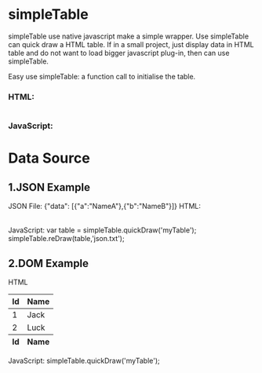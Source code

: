 # simpleTable
simpleTable use native javascript make a simple wrapper. Use simpleTable can quick draw a HTML table. 
If in a small project, just display data in HTML table and do not want to load bigger javascript plug-in, then can use simpleTable.

Easy use simpleTable:
a function call to initialise the table.

### HTML:
<table id="myTable"></table>

### JavaScript:
<script>
    simpleTable.quickDraw('myTable');
</script>

# Data Source #
## 1.JSON Example ##
JSON File:
    {"data": [{"a":"NameA"},{"b":"NameB"}]}
HTML:
    <table id="myTable"></table>
JavaScript:
    var table = simpleTable.quickDraw('myTable');
    simpleTable.reDraw(table,'json.txt');
    
## 2.DOM Example ##
HTML
    <table id="myTable">
        <thead>
            <tr>
                <th>Id</th>
                <th>Name</th>
            </tr>
        </thead>
        <tbody>
            <tr>
                <td>1</td>
                <td>Jack</td>
            </tr>
            <tr>
                <td>2</td>
                <td>Luck</td>
            </tr>
        </tbody>
        <tfoot>
            <tr>
                <th>Id</th>
                <th>Name</th>
            </tr>
        </tfoot>
    </table>
    
JavaScript:
    simpleTable.quickDraw('myTable');